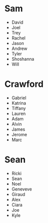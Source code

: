 # Sam

  - David
  - Joel
  - Trey
  - Rachel
  - Jason
  - Andrew
  - Tyler
  - Shoshanna
  - Will

# Crawford

  - Gabriel
  - Katrina
  - Tiffany
  - Lauren
  - Adam
  - Alvin
  - James
  - Jerome
  - Marc

# Sean

  - Ricki
  - Sean
  - Noel
  - Geneveve
  - Giraud
  - Alex
  - Ciara
  - Joe
  - Kyle

